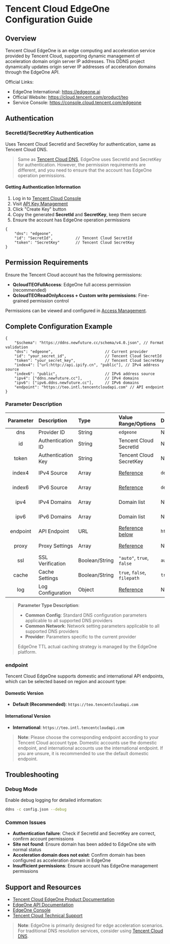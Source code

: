 # Tencent Cloud EdgeOne Configuration Guide

## Overview

Tencent Cloud EdgeOne is an edge computing and acceleration service provided by Tencent Cloud, supporting dynamic management of acceleration domain origin server IP addresses. This DDNS project dynamically updates origin server IP addresses of acceleration domains through the EdgeOne API.

Official Links:

- EdgeOne International: <https://edgeone.ai>
- Official Website: <https://cloud.tencent.com/product/teo>
- Service Console: <https://console.cloud.tencent.com/edgeone>

## Authentication

### SecretId/SecretKey Authentication

Uses Tencent Cloud SecretId and SecretKey for authentication, same as Tencent Cloud DNS.

> Same as [Tencent Cloud DNS](tencentcloud.en.md), EdgeOne uses SecretId and SecretKey for authentication. However, the permission requirements are different, and you need to ensure that the account has EdgeOne operation permissions.

#### Getting Authentication Information

1. Log in to [Tencent Cloud Console](https://console.cloud.tencent.com/)
2. Visit [API Key Management](https://console.cloud.tencent.com/cam/capi)
3. Click "Create Key" button
4. Copy the generated **SecretId** and **SecretKey**, keep them secure
5. Ensure the account has EdgeOne operation permissions

```jsonc
{
    "dns": "edgeone",
    "id": "SecretId",          // Tencent Cloud SecretId
    "token": "SecretKey"       // Tencent Cloud SecretKey
}
```

## Permission Requirements

Ensure the Tencent Cloud account has the following permissions:

- **QcloudTEOFullAccess**: EdgeOne full access permission (recommended)
- **QcloudTEOReadOnlyAccess + Custom write permissions**: Fine-grained permission control

Permissions can be viewed and configured in [Access Management](https://console.cloud.tencent.com/cam/policy).

## Complete Configuration Example

```jsonc
{
    "$schema": "https://ddns.newfuture.cc/schema/v4.0.json", // Format validation
    "dns": "edgeone",                       // Current provider
    "id": "your_secret_id",                 // Tencent Cloud SecretId
    "token": "your_secret_key",             // Tencent Cloud SecretKey
    "index4": ["url:http://api.ipify.cn", "public"], // IPv4 address source
    "index6": "public",                     // IPv6 address source
    "ipv4": ["ddns.newfuture.cc"],          // IPv4 domains
    "ipv6": ["ipv6.ddns.newfuture.cc"],     // IPv6 domains
    "endpoint": "https://teo.intl.tencentcloudapi.com" // API endpoint
}
```

### Parameter Description

| Parameter | Description       | Type           | Value Range/Options                    | Default   | Parameter Type |
| :-------: | :---------------- | :------------- | :------------------------------------- | :-------- | :------------- |
| dns       | Provider ID       | String         | `edgeone`                              | None      | Provider       |
| id        | Authentication ID | String         | Tencent Cloud SecretId                 | None      | Provider       |
| token     | Authentication Key| String         | Tencent Cloud SecretKey                | None      | Provider       |
| index4    | IPv4 Source       | Array          | [Reference](../json.en.md#ipv4-ipv6)  | `default` | Common Config  |
| index6    | IPv6 Source       | Array          | [Reference](../json.en.md#ipv4-ipv6)  | `default` | Common Config  |
| ipv4      | IPv4 Domains      | Array          | Domain list                            | None      | Common Config  |
| ipv6      | IPv6 Domains      | Array          | Domain list                            | None      | Common Config  |
| endpoint  | API Endpoint      | URL            | [Reference below](#endpoint)           | `https://teo.tencentcloudapi.com` | Provider  |
| proxy     | Proxy Settings    | Array          | [Reference](../json.en.md#proxy)       | None      | Common Network |
| ssl       | SSL Verification  | Boolean/String | `"auto"`, `true`, `false`              | `auto`    | Common Network |
| cache     | Cache Settings    | Boolean/String | `true`, `false`, `filepath`            | `true`    | Common Config  |
| log       | Log Configuration | Object         | [Reference](../json.en.md#log)        | None      | Common Config  |

> **Parameter Type Description**:  
>
> - **Common Config**: Standard DNS configuration parameters applicable to all supported DNS providers  
> - **Common Network**: Network setting parameters applicable to all supported DNS providers  
> - **Provider**: Parameters specific to the current provider
>
> EdgeOne TTL actual caching strategy is managed by the EdgeOne platform.

### endpoint

Tencent Cloud EdgeOne supports domestic and international API endpoints, which can be selected based on region and account type:

#### Domestic Version

- **Default (Recommended)**: `https://teo.tencentcloudapi.com`

#### International Version

- **International**: `https://teo.intl.tencentcloudapi.com`

> **Note**: Please choose the corresponding endpoint according to your Tencent Cloud account type. Domestic accounts use the domestic endpoint, and international accounts use the international endpoint. If you are unsure, it is recommended to use the default domestic endpoint.

## Troubleshooting

### Debug Mode

Enable debug logging for detailed information:

```sh
ddns -c config.json --debug
```

### Common Issues

- **Authentication failure**: Check if SecretId and SecretKey are correct, confirm account permissions
- **Site not found**: Ensure domain has been added to EdgeOne site with normal status
- **Acceleration domain does not exist**: Confirm domain has been configured as acceleration domain in EdgeOne
- **Insufficient permissions**: Ensure account has EdgeOne management permissions

## Support and Resources

- [Tencent Cloud EdgeOne Product Documentation](https://cloud.tencent.com/document/product/1552)
- [EdgeOne API Documentation](https://cloud.tencent.com/document/api/1552)
- [EdgeOne Console](https://console.cloud.tencent.com/edgeone)
- [Tencent Cloud Technical Support](https://cloud.tencent.com/document/product/282)

> **Note**: EdgeOne is primarily designed for edge acceleration scenarios. For traditional DNS resolution services, consider using [Tencent Cloud DNS](./tencentcloud.en.md).
